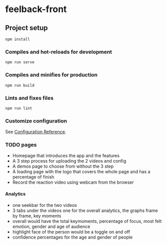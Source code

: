 # feelback-front

## Project setup
```
npm install
```

### Compiles and hot-reloads for development
```
npm run serve
```

### Compiles and minifies for production
```
npm run build
```

### Lints and fixes files
```
npm run lint
```

### Customize configuration
See [Configuration Reference](https://cli.vuejs.org/config/).


### TODO pages
- Homepage that introduces the app and the features
- A 3 step process for uploading the 2 videos and config
- A demos page to choose from without the 3 step
- A loading page with the logo that covers the whole page and has a percentage of finish
- Record the reaction video using webcam from the browser

#### Analytics
- one seekbar for the two videos
- 3 tabs under the videos one for the overall analytics, the graphs frame by frame, key moments
- overall would have the total keymoments, percentage of focus, most felt emotion, gender and age of audience
- highlight face of the person would be a toggle on and off
- confidence percentages for the age and gender of people